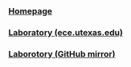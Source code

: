 ### [Homepage](http://users.ece.utexas.edu/~bevans/courses/realtime/)

### [Laboratory (ece.utexas.edu)](http://users.ece.utexas.edu/~bevans/courses/realtime/lectures/laboratory/stm32h735gdk/index.html)

### [Laborotory (GitHub mirror)](real-time-dsp.github.io/lab)

